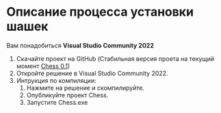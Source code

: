 # Описание процесса установки шашек
Вам понадобиться **Visual Studio Community 2022**
1. Скачайте проект на GitHub (Стабильная версия проета на текущий момент [Chess 0.1](https://github.com/DmitriySidyakin/Chess/tree/Chess-0.1-whithout-Computer-Player))
2. Откройте решение в Visual Studio Community 2022.
3. Интрукция по компиляции:
	1. Нажмите на решение и скомпилируйте.
	2. Опубликуйте проект Chess.
	3. Запустите Chess.exe